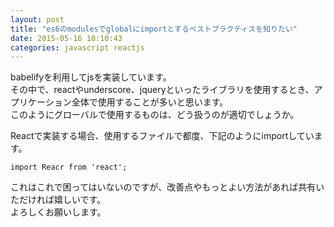 ```yaml
---
layout: post
title: "es6のmodulesでglobalにimportとするベストプラクティスを知りたい"
date: 2015-05-16 10:10:43
categories: javascript reactjs
---
```

<p>babelifyを利用してjsを実装しています。<br>
その中で、reactやunderscore、jqueryといったライブラリを使用するとき、アプリケーション全体で使用することが多いと思います。<br>
このようにグローバルで使用するものは、どう扱うのが適切でしょうか。</p>

<p>Reactで実装する場合、使用するファイルで都度、下記のようにimportしています。</p>

<pre><code>import Reacr from 'react';
</code></pre>

<p>これはこれで困ってはいないのですが、改善点やもっとよい方法があれば共有いただければ嬉しいです。<br>
よろしくお願いします。</p>
